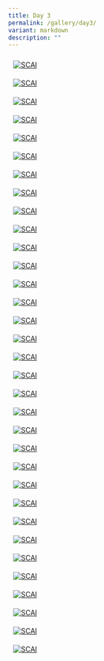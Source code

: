```yaml
---
title: Day 3
permalink: /gallery/day3/
variant: markdown
description: ""
---
```

<div class="row" style="padding: 0px 0px 0px 0px;">
	
<div class="col" style="padding: 10px 10px 10px 10px;"><a href="/images/Day%203/scai_day_3_01.jpeg"><img src="/images/Day%203/scai_day_3_01.jpeg" alt="SCAI"></a></div>	
	
<div class="col" style="padding: 10px 10px 10px 10px;"><a href="/images/Day%203/scai_day_3_02.jpeg"><img src="/images/Day%203/scai_day_3_02.jpeg" alt="SCAI"></a></div>	
	
<div class="col" style="padding: 10px 10px 10px 10px;"><a href="/images/Day%203/scai_day_3_05.jpeg"><img src="/images/Day%203/scai_day_3_05.jpeg" alt="SCAI"></a></div>	

</div>

<div class="row" style="padding: 0px 0px 0px 0px;">
	
<div class="col" style="padding: 10px 10px 10px 10px;"><a href="/images/Day%203/scai_day_3_06.jpeg"><img src="/images/Day%203/scai_day_3_06.jpeg" alt="SCAI"></a></div>	

<div class="col" style="padding: 10px 10px 10px 10px;"><a href="/images/Day%203/scai_day_3_07.jpeg"><img src="/images/Day%203/scai_day_3_07.jpeg" alt="SCAI"></a></div>	
	
<div class="col" style="padding: 10px 10px 10px 10px;"><a href="/images/Day%203/scai_day_3_09.jpeg"><img src="/images/Day%203/scai_day_3_09.jpeg" alt="SCAI"></a></div>	
	
</div>

<div class="row" style="padding: 0px 0px 0px 0px;">
	
<div class="col" style="padding: 10px 10px 10px 10px;"><a href="/images/Day%203/scai_day_3_11.jpeg"><img src="/images/Day%203/scai_day_3_11.jpeg" alt="SCAI"></a></div>	
	
<div class="col" style="padding: 10px 10px 10px 10px;"><a href="/images/Day%203/scai_day_3_12.jpeg"><img src="/images/Day%203/scai_day_3_12.jpeg" alt="SCAI"></a></div>	

<div class="col" style="padding: 10px 10px 10px 10px;"><a href="/images/Day%203/scai_day_3_13.jpeg"><img src="/images/Day%203/scai_day_3_13.jpeg" alt="SCAI"></a></div>		
	
</div>

<div class="row" style="padding: 0px 0px 0px 0px;">
	
<div class="col" style="padding: 10px 10px 10px 10px;"><a href="/images/Day%203/scai_day_3_14.jpeg"><img src="/images/Day%203/scai_day_3_14.jpeg" alt="SCAI"></a></div>	
	
<div class="col" style="padding: 10px 10px 10px 10px;"><a href="/images/Day%203/scai_day_3_15.jpeg"><img src="/images/Day%203/scai_day_3_15.jpeg" alt="SCAI"></a></div>	

<div class="col" style="padding: 10px 10px 10px 10px;"><a href="/images/Day%203/scai_day_3_16.jpeg"><img src="/images/Day%203/scai_day_3_16.jpeg" alt="SCAI"></a></div>		
	
</div>

<div class="row" style="padding: 0px 0px 0px 0px;">
	
<div class="col" style="padding: 10px 10px 10px 10px;"><a href="/images/Day%203/scai_day_3_17.jpeg"><img src="/images/Day%203/scai_day_3_17.jpeg" alt="SCAI"></a></div>	
	
<div class="col" style="padding: 10px 10px 10px 10px;"><a href="/images/Day%203/scai_day_3_18.jpeg"><img src="/images/Day%203/scai_day_3_18.jpeg" alt="SCAI"></a></div>	

<div class="col" style="padding: 10px 10px 10px 10px;"><a href="/images/Day%203/scai_day_3_19.jpeg"><img src="/images/Day%203/scai_day_3_19.jpeg" alt="SCAI"></a></div>		
	
</div>

<div class="row" style="padding: 0px 0px 0px 0px;">
	
<div class="col" style="padding: 10px 10px 10px 10px;"><a href="/images/Day%203/scai_day_3_22.jpeg"><img src="/images/Day%203/scai_day_3_22.jpeg" alt="SCAI"></a></div>	
	
<div class="col" style="padding: 10px 10px 10px 10px;"><a href="/images/Day%203/scai_day_3_23.jpeg"><img src="/images/Day%203/scai_day_3_23.jpeg" alt="SCAI"></a></div>	
	
<div class="col" style="padding: 10px 10px 10px 10px;"><a href="/images/Day%203/scai_day_3_24.jpeg"><img src="/images/Day%203/scai_day_3_24.jpeg" alt="SCAI"></a></div>	

</div>

<div class="row" style="padding: 0px 0px 0px 0px;">
	
<div class="col" style="padding: 10px 10px 10px 10px;"><a href="/images/Day%203/scai_day_3_25.jpeg"><img src="/images/Day%203/scai_day_3_25.jpeg" alt="SCAI"></a></div>	
	
<div class="col" style="padding: 10px 10px 10px 10px;"><a href="/images/Day%203/scai_day_3_26.jpeg"><img src="/images/Day%203/scai_day_3_26.jpeg" alt="SCAI"></a></div>		
	
<div class="col" style="padding: 10px 10px 10px 10px;"><a href="/images/Day%203/scai_day_3_27.jpeg"><img src="/images/Day%203/scai_day_3_27.jpeg" alt="SCAI"></a></div>		

</div>

<div class="row" style="padding: 0px 0px 0px 0px;">
	
<div class="col" style="padding: 10px 10px 10px 10px;"><a href="/images/Day%203/scai_day_3_28.jpeg"><img src="/images/Day%203/scai_day_3_28.jpeg" alt="SCAI"></a></div>	
	
<div class="col" style="padding: 10px 10px 10px 10px;"><a href="/images/Day%203/scai_day_3_29.jpeg"><img src="/images/Day%203/scai_day_3_29.jpeg" alt="SCAI"></a></div>		
	
<div class="col" style="padding: 10px 10px 10px 10px;"><a href="/images/Day%203/scai_day_3_30.jpeg"><img src="/images/Day%203/scai_day_3_30.jpeg" alt="SCAI"></a></div>		

</div>

<div class="row" style="padding: 0px 0px 0px 0px;">
	
<div class="col" style="padding: 10px 10px 10px 10px;"><a href="/images/Day%203/scai_day_3_31.jpeg"><img src="/images/Day%203/scai_day_3_31.jpeg" alt="SCAI"></a></div>	
	
<div class="col" style="padding: 10px 10px 10px 10px;"><a href="/images/Day%203/scai_day_3_32.jpeg"><img src="/images/Day%203/scai_day_3_32.jpeg" alt="SCAI"></a></div>		
	
<div class="col" style="padding: 10px 10px 10px 10px;"><a href="/images/Day%203/scai_day_3_33.jpeg"><img src="/images/Day%203/scai_day_3_33.jpeg" alt="SCAI"></a></div>		

</div>

<div class="row" style="padding: 0px 0px 0px 0px;">
	
<div class="col" style="padding: 10px 10px 10px 10px;"><a href="/images/Day%203/scai_day_3_34.jpeg"><img src="/images/Day%203/scai_day_3_34.jpeg" alt="SCAI"></a></div>	
	
<div class="col" style="padding: 10px 10px 10px 10px;"><a href="/images/Day%203/scai_day_3_35.jpeg"><img src="/images/Day%203/scai_day_3_35.jpeg" alt="SCAI"></a></div>		
	
<div class="col" style="padding: 10px 10px 10px 10px;"><a href="/images/Day%203/scai_day_3_36.jpeg"><img src="/images/Day%203/scai_day_3_36.jpeg" alt="SCAI"></a></div>		

</div>

<div class="row" style="padding: 0px 0px 0px 0px;">
	
<div class="col" style="padding: 10px 10px 10px 10px;"><a href="/images/Day%203/scai_day_3_37.jpeg"><img src="/images/Day%203/scai_day_3_37.jpeg" alt="SCAI"></a></div>	
	
<div class="col" style="padding: 10px 10px 10px 10px;"><a href="/images/Day%203/scai_day_3_39.jpeg"><img src="/images/Day%203/scai_day_3_39.jpeg" alt="SCAI"></a></div>		
	
<div class="col" style="padding: 10px 10px 10px 10px;"><a href="/images/Day%203/scai_day_3_40.jpeg"><img src="/images/Day%203/scai_day_3_40.jpeg" alt="SCAI"></a></div>		

</div>